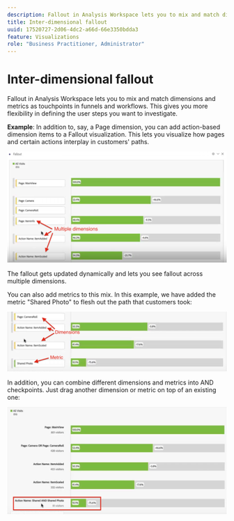 ```yaml
---
description: Fallout in Analysis Workspace lets you to mix and match dimensions and metrics as touchpoints in funnels and workflows. This gives you more flexibility in defining the user steps you want to investigate.
title: Inter-dimensional fallout
uuid: 17520727-2d06-4dc2-a66d-66e3350bdda3
feature: Visualizations
role: "Business Practitioner, Administrator"
---
```


# Inter-dimensional fallout

Fallout in Analysis Workspace lets you to mix and match dimensions and metrics as touchpoints in funnels and workflows. This gives you more flexibility in defining the user steps you want to investigate.

**Example**: In addition to, say, a Page dimension, you can add action-based dimension items to a Fallout visualization. This lets you visualize how pages and certain actions interplay in customers' paths.

![](assets/interdimensional-fallout1.png)

The fallout gets updated dynamically and lets you see fallout across multiple dimensions.

You can also add metrics to this mix. In this example, we have added the metric "Shared Photo" to flesh out the path that customers took:

![](assets/interdimensional-fallout2.png)

In addition, you can combine different dimensions and metrics into AND checkpoints. Just drag another dimension or metric on top of an existing one:

![](assets/interdimensional-fallout3.png)

